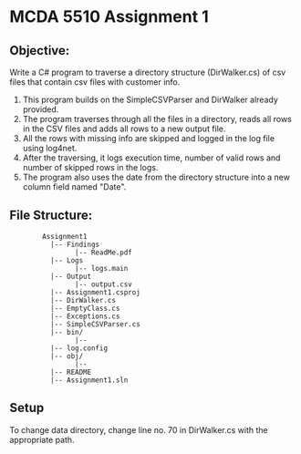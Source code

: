 # MCDA 5510 Assignment 1

## Objective:
Write a C# program to traverse a directory structure (DirWalker.cs) of csv files that contain csv files with customer info.

1. This program builds on the SimpleCSVParser and DirWalker already provided.
2. The program traverses through all the files in a directory, reads all rows in the CSV files and adds all rows to a new output file.
3. All the rows with missing info are skipped and logged in the log file using log4net. 
4. After the traversing, it logs execution time, number of valid rows and number of skipped rows in the logs. 
5. The program also uses the date from the directory structure into a new column field named "Date". 

## File Structure:
~~~~~~~
        Assignment1
          |-- Findings
                |-- ReadMe.pdf
          |-- Logs
                |-- logs.main
          |-- Output
                |-- output.csv             
          |-- Assignment1.csproj
		  |-- DirWalker.cs
		  |-- EmptyClass.cs
		  |-- Exceptions.cs
		  |-- SimpleCSVParser.cs
		  |-- bin/
				|-- 
		  |-- log.config
		  |-- obj/      
				|-- 
          |-- README
		  |-- Assignment1.sln
~~~~~~~

## Setup
To change data directory, change line no. 70 in DirWalker.cs with the appropriate path. 
